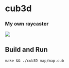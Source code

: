 # cub3d
### My own raycaster
![](https://user-images.githubusercontent.com/45951630/137108100-83da6f3c-4bfa-4ed8-b0c2-ebf2cee69f76.gif)
## Build and Run
`make && ./cub3D map/map.cub`
